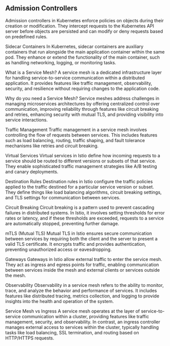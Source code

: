 Admission Controllers
---------------------
Admission controllers in Kubernetes enforce policies on objects during their creation or modification. They intercept requests to the Kubernetes API server before objects are persisted and can modify or deny requests based on predefined rules.

Sidecar Containers
In Kubernetes, sidecar containers are auxiliary containers that run alongside the main application container within the same pod. They enhance or extend the functionality of the main container, such as handling networking, logging, or monitoring tasks.

What is a Service Mesh?
A service mesh is a dedicated infrastructure layer for handling service-to-service communication within a distributed application. It provides features like traffic management, observability, security, and resilience without requiring changes to the application code.

Why do you need a Service Mesh?
Service meshes address challenges in managing microservices architectures by offering centralized control over communication, improving reliability through features like circuit breaking and retries, enhancing security with mutual TLS, and providing visibility into service interactions.

Traffic Management
Traffic management in a service mesh involves controlling the flow of requests between services. This includes features such as load balancing, routing, traffic shaping, and fault tolerance mechanisms like retries and circuit breaking.

Virtual Services
Virtual services in Istio define how incoming requests to a service should be routed to different versions or subsets of that service. They enable sophisticated traffic management strategies like A/B testing and canary deployments.

Destination Rules
Destination rules in Istio configure the traffic policies applied to the traffic destined for a particular service version or subset. They define things like load balancing algorithms, circuit breaking settings, and TLS settings for communication between services.

Circuit Breaking
Circuit breaking is a pattern used to prevent cascading failures in distributed systems. In Istio, it involves setting thresholds for error rates or latency, and if these thresholds are exceeded, requests to a service are automatically stopped, preventing further damage.

mTLS (Mutual TLS)
Mutual TLS in Istio ensures secure communication between services by requiring both the client and the server to present a valid TLS certificate. It encrypts traffic and provides authentication, preventing unauthorized access or eavesdropping.

Gateways
Gateways in Istio allow external traffic to enter the service mesh. They act as ingress and egress points for traffic, enabling communication between services inside the mesh and external clients or services outside the mesh.

Observability
Observability in a service mesh refers to the ability to monitor, trace, and analyze the behavior and performance of services. It includes features like distributed tracing, metrics collection, and logging to provide insights into the health and operation of the system.

Service Mesh vs Ingress
A service mesh operates at the layer of service-to-service communication within a cluster, providing features like traffic management, security, and observability. In contrast, an ingress controller manages external access to services within the cluster, typically handling tasks like load balancing, SSL termination, and routing based on HTTP/HTTPS requests.
